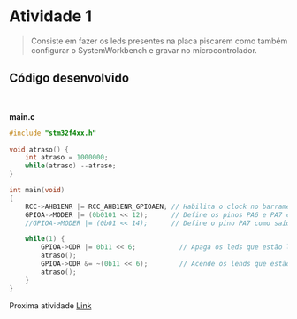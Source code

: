 # Atividade 1

> Consiste em fazer os leds presentes na placa piscarem como também configurar o SystemWorkbench e gravar no microcontrolador.


## Código desenvolvido

</br>

**main.c**
```c
#include "stm32f4xx.h"
			
void atraso() {
	int atraso = 1000000;
	while(atraso) --atraso;
}

int main(void)
{
	RCC->AHB1ENR |= RCC_AHB1ENR_GPIOAEN; // Habilita o clock no barramento da porta GPIOA
	GPIOA->MODER |= (0b0101 << 12);      // Define os pinos PA6 e PA7 como modo de saída 
	//GPIOA->MODER |= (0b01 << 14);      // Define o pino PA7 como saída

	while(1) {
		GPIOA->ODR |= 0b11 << 6;           // Apaga os leds que estão ligados nas portas PA6 e PA7
		atraso();
		GPIOA->ODR &= ~(0b11 << 6);        // Acende os lends que estão ligados em PA6 e PA7
		atraso();
	}
}
```

Proxima atividade [Link](../Atividade%202/)